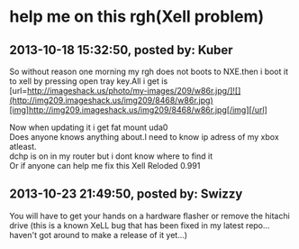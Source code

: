 # help me on this rgh(Xell problem)

## 2013-10-18 15:32:50, posted by: Kuber

So without reason one morning my rgh does not boots to NXE.then i boot it to xell by pressing open tray key.All i get is  
 [url=http://imageshack.us/photo/my-images/209/w86r.jpg/]![](http://img209.imageshack.us/img209/8468/w86r.jpg)[img]http://img209.imageshack.us/img209/8468/w86r.jpg[/img][/url]  
   
 Now when updating it i get fat mount uda0  
 Does anyone knows anything about.I need to know ip adress of my xbox atleast.  
 dchp is on in my router but i dont know where to find it  
 Or if anyone can help me fix this Xell Reloded 0.991

## 2013-10-23 21:49:50, posted by: Swizzy

You will have to get your hands on a hardware flasher or remove the hitachi drive (this is a known XeLL bug that has been fixed in my latest repo... haven't got around to make a release of it yet...)
